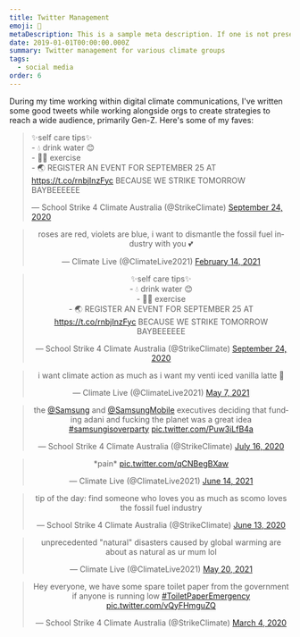 ```yaml
---
title: Twitter Management
emoji: 🐣
metaDescription: This is a sample meta description. If one is not present in your page/project's front matter, the default metadata.desciption will be used instead.
date: 2019-01-01T00:00:00.000Z
summary: Twitter management for various climate groups
tags:
  - social media
order: 6
---
```


During my time working within digital climate communications, I've written some good tweets while working alongside orgs to create strategies to reach a wide audience, primarily Gen-Z. Here's some of my faves:

<blockquote class="twitter-tweet"><p lang="en" dir="ltr">✨self care tips✨<br> - 💧 drink water 😊<br> - 🏃‍♂️ exercise<br> - 🌏 REGISTER AN EVENT FOR SEPTEMBER 25 AT <a href="https://t.co/rnbjInzFyc">https://t.co/rnbjInzFyc</a> BECAUSE WE STRIKE TOMORROW BAYBEEEEEE</p>&mdash; School Strike 4 Climate Australia (@StrikeClimate) <a href="https://twitter.com/StrikeClimate/status/1308920331890036738?ref_src=twsrc%5Etfw">September 24, 2020</a></blockquote> <script async src="https://platform.twitter.com/widgets.js" charset="utf-8"></script>
</div>

<div align="center">
<blockquote class="twitter-tweet"><p lang="en" dir="ltr">roses are red, violets are blue, i want to dismantle the fossil fuel industry with you 💕</p>&mdash; Climate Live (@ClimateLive2021) <a href="https://twitter.com/ClimateLive2021/status/1360953470388301828?ref_src=twsrc%5Etfw">February 14, 2021</a></blockquote> <script async src="https://platform.twitter.com/widgets.js" charset="utf-8"></script>
</div>

<div align="center">
<blockquote class="twitter-tweet"><p lang="en" dir="ltr">✨self care tips✨<br> - 💧 drink water 😊<br> - 🏃‍♂️ exercise<br> - 🌏 REGISTER AN EVENT FOR SEPTEMBER 25 AT <a href="https://t.co/rnbjInzFyc">https://t.co/rnbjInzFyc</a> BECAUSE WE STRIKE TOMORROW BAYBEEEEEE</p>&mdash; School Strike 4 Climate Australia (@StrikeClimate) <a href="https://twitter.com/StrikeClimate/status/1308920331890036738?ref_src=twsrc%5Etfw">September 24, 2020</a></blockquote> <script async src="https://platform.twitter.com/widgets.js" charset="utf-8"></script>
</div>

<div align="center">
<blockquote class="twitter-tweet"><p lang="en" dir="ltr">i want climate action as much as i want my venti iced vanilla latte 💅</p>&mdash; Climate Live (@ClimateLive2021) <a href="https://twitter.com/ClimateLive2021/status/1390684316900872192?ref_src=twsrc%5Etfw">May 7, 2021</a></blockquote> <script async src="https://platform.twitter.com/widgets.js" charset="utf-8"></script>
</div>

<div align="center">
<blockquote class="twitter-tweet"><p lang="en" dir="ltr">the <a href="https://twitter.com/Samsung?ref_src=twsrc%5Etfw">@Samsung</a> and <a href="https://twitter.com/SamsungMobile?ref_src=twsrc%5Etfw">@SamsungMobile</a> executives deciding that funding adani and fucking the planet was a great idea <a href="https://twitter.com/hashtag/samsungisoverparty?src=hash&amp;ref_src=twsrc%5Etfw">#samsungisoverparty</a> <a href="https://t.co/Puw3iLfB4a">pic.twitter.com/Puw3iLfB4a</a></p>&mdash; School Strike 4 Climate Australia (@StrikeClimate) <a href="https://twitter.com/StrikeClimate/status/1283555874267512832?ref_src=twsrc%5Etfw">July 16, 2020</a></blockquote> <script async src="https://platform.twitter.com/widgets.js" charset="utf-8"></script>
</div>

<div align="center">
<blockquote class="twitter-tweet"><p lang="en" dir="ltr">*pain* <a href="https://t.co/qCNBegBXaw">pic.twitter.com/qCNBegBXaw</a></p>&mdash; Climate Live (@ClimateLive2021) <a href="https://twitter.com/ClimateLive2021/status/1404351020478525443?ref_src=twsrc%5Etfw">June 14, 2021</a></blockquote> <script async src="https://platform.twitter.com/widgets.js" charset="utf-8"></script>
</div>

<div align="center">
<blockquote class="twitter-tweet"><p lang="en" dir="ltr">tip of the day: find someone who loves you as much as scomo loves the fossil fuel industry</p>&mdash; School Strike 4 Climate Australia (@StrikeClimate) <a href="https://twitter.com/StrikeClimate/status/1271749448012455936?ref_src=twsrc%5Etfw">June 13, 2020</a></blockquote> <script async src="https://platform.twitter.com/widgets.js" charset="utf-8"></script>
</div>

<div align="center">
<blockquote class="twitter-tweet"><p lang="en" dir="ltr">unprecedented &quot;natural&quot; disasters caused by global warming are about as natural as ur mum lol</p>&mdash; Climate Live (@ClimateLive2021) <a href="https://twitter.com/ClimateLive2021/status/1395342791069237259?ref_src=twsrc%5Etfw">May 20, 2021</a></blockquote> <script async src="https://platform.twitter.com/widgets.js" charset="utf-8"></script>
</div>

<div align="center">
<blockquote class="twitter-tweet"><p lang="en" dir="ltr">Hey everyone, we have some spare toilet paper from the government if anyone is running low <a href="https://twitter.com/hashtag/ToiletPaperEmergency?src=hash&amp;ref_src=twsrc%5Etfw">#ToiletPaperEmergency</a> <a href="https://t.co/vQyFHmguZQ">pic.twitter.com/vQyFHmguZQ</a></p>&mdash; School Strike 4 Climate Australia (@StrikeClimate) <a href="https://twitter.com/StrikeClimate/status/1235351224683122688?ref_src=twsrc%5Etfw">March 4, 2020</a></blockquote> <script async src="https://platform.twitter.com/widgets.js" charset="utf-8"></script>
</div>

<br>
